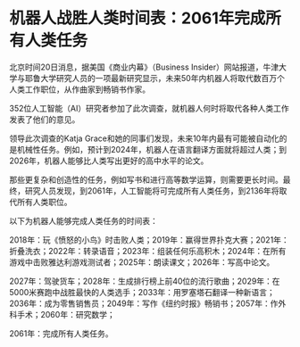 机器人战胜人类时间表：2061年完成所有人类任务
========================================
  北京时间20日消息，据美国《商业内幕》（Business Insider）网站报道，牛津大学与耶鲁大学研究人员的一项最新研究显示，未来50年内机器人将取代数百万个人类工作职位，从作曲家到畅销书作家。

  352位人工智能（AI）研究者参加了此次调查，就机器人何时将取代各种人类工作发表了他们的意见。

  领导此次调查的Katja Grace和她的同事们发现，未来10年内最有可能被自动化的是机械性任务。例如，预计到2024年，机器人在语言翻译方面就将超过人类；到2026年，机器人能够比人类写出更好的高中水平的论文。

  那些更复杂和创造性的任务，例如写书和进行高等数学运算，则需要更长时间。最终，研究人员发现，到2061年，人工智能将可完成所有人类任务，到2136年将取代所有人类职位。

  以下为机器人能够完成人类任务的时间表：

  2018年：玩《愤怒的小鸟》时击败人类；2019年：赢得世界扑克大赛；2021年：折叠洗衣；2022年：转录语音；2023年：组装任何乐高积木；2024年：在所有游戏中击败雅达利游戏测试者；2025年：朗读课文；2026年：写高中论文。

  2027年：驾驶货车；2028年：生成排行榜上前40位的流行歌曲；2029年：在5000米赛跑中战胜最快的人类选手；2033年：用罗塞塔石翻译一种新语言；2036年：成为零售销售员；2049年：写作《纽约时报》畅销书；2057年：作外科手术；2060年：研究数学；

  2061年：完成所有人类任务。
